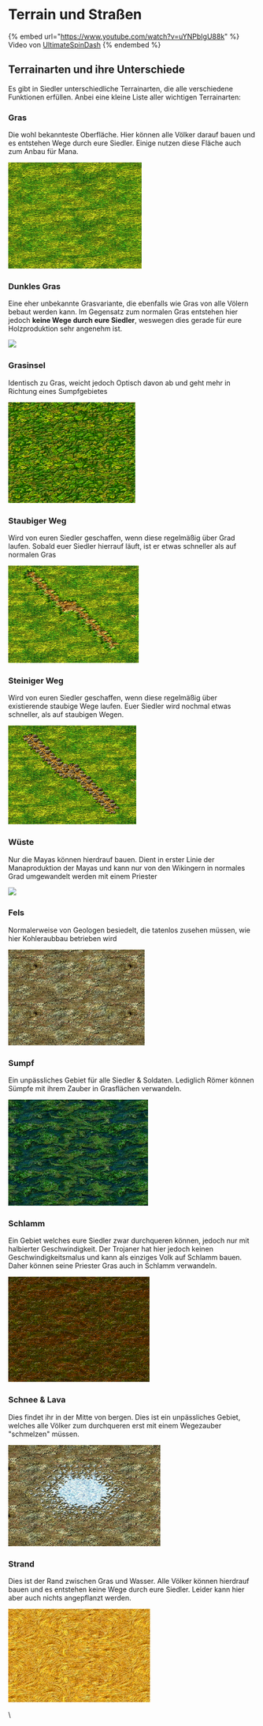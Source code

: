 # Terrain und Straßen

{% embed url="https://www.youtube.com/watch?v=uYNPbIgU88k" %}
Video von [UltimateSpinDash](https://www.youtube.com/channel/UCXRXmtOKDS3iX2QJDCffwLA)
{% endembed %}

## Terrainarten und ihre Unterschiede

Es gibt in Siedler unterschiedliche Terrainarten, die alle verschiedene Funktionen erfüllen. Anbei eine kleine Liste aller wichtigen Terrainarten:

### Gras

Die wohl bekannteste Oberfläche. Hier können alle Völker darauf bauen und es entstehen Wege durch eure Siedler. Einige nutzen diese Fläche auch zum Anbau für Mana.&#x20;

![](../.gitbook/assets/gras.png)

### Dunkles Gras

Eine eher unbekannte Grasvariante, die ebenfalls wie Gras von alle Völern bebaut werden kann. Im Gegensatz zum normalen Gras entstehen hier jedoch **keine Wege durch eure Siedler**, weswegen dies gerade für eure Holzproduktion sehr angenehm ist.&#x20;

![](../.gitbook/assets/dunkles\_gras.png)

### Grasinsel

Identisch zu Gras, weicht jedoch Optisch davon ab und geht mehr in Richtung eines Sumpfgebietes

![](../.gitbook/assets/grasinsel.png)

### Staubiger Weg

Wird von euren Siedler geschaffen, wenn diese regelmäßig über Grad laufen. Sobald euer Siedler hierrauf läuft, ist er etwas schneller als auf normalen Gras

![](../.gitbook/assets/staubigerweg.png)

### Steiniger Weg

Wird von euren Siedler geschaffen, wenn diese regelmäßig über existierende staubige Wege laufen. Euer Siedler wird nochmal etwas schneller, als auf staubigen Wegen.&#x20;

![](<../.gitbook/assets/steiniger weg.png>)

### Wüste

Nur die Mayas können hierdrauf bauen. Dient in erster Linie der Manaproduktion der Mayas und kann nur von den Wikingern in normales Grad umgewandelt werden mit einem Priester

![](../.gitbook/assets/wüste.png)

### Fels

Normalerweise von Geologen besiedelt, die tatenlos zusehen müssen, wie hier Kohleraubbau betrieben wird

![](../.gitbook/assets/fels.png)

### Sumpf

Ein unpässliches Gebiet für alle Siedler & Soldaten. Lediglich Römer können Sümpfe mit ihrem Zauber in Grasflächen verwandeln.&#x20;

![](../.gitbook/assets/sumpf.png)

### Schlamm

Ein Gebiet welches eure Siedler zwar durchqueren können, jedoch nur mit halbierter Geschwindigkeit. Der Trojaner hat hier jedoch keinen Geschwindigkeitsmalus und kann als einziges Volk auf Schlamm bauen. Daher können seine Priester Gras auch in Schlamm verwandeln.&#x20;

![](../.gitbook/assets/schlamm.png)

### Schnee & Lava

Dies findet ihr in der Mitte von bergen. Dies ist ein unpässliches Gebiet, welches alle Völker zum durchqueren erst mit einem Wegezauber "schmelzen" müssen.&#x20;

![](../.gitbook/assets/schnee.png)

### Strand

Dies ist der Rand zwischen Gras und Wasser. Alle Völker können hierdrauf bauen und es entstehen keine Wege durch eure Siedler. Leider kann hier aber auch nichts angepflanzt werden.&#x20;

![](../.gitbook/assets/strand.png)





\


